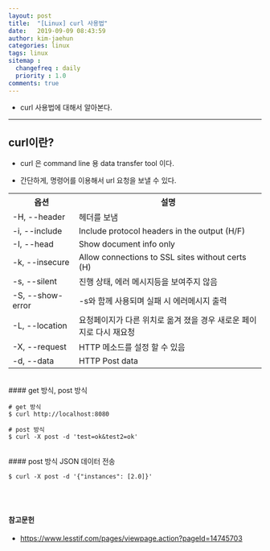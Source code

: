 ```yaml
---
layout: post
title:  "[Linux] curl 사용법"
date:   2019-09-09 08:43:59
author: kim-jaehun
categories: linux
tags: linux
sitemap :
  changefreq : daily
  priority : 1.0
comments: true
---
```


- curl 사용법에 대해서 알아본다.

---

## curl이란?

- curl 은 command line 용 data transfer tool 이다.

- 간단하게, 명령어를 이용해서 url 요청을 보낼 수 있다.


<table class="wikitable">
<tbody><tr>
<th>옵션</th>
<th>설명
</th></tr>
<tr>
<td>-H, --header</td>
<td>헤더를 보냄
</td></tr>
<tr>
<td>-i, --include</td>
<td>Include protocol headers in the output (H/F)
</td></tr>
<tr>
<td>-I, --head</td>
<td>Show document info only
</td></tr>
<tr>
<td>-k, --insecure</td>
<td>Allow connections to SSL sites without certs (H)
</td></tr>
<tr>
<td>-s, --silent</td>
<td>진행 상태, 에러 메시지등을 보여주지 않음
</td></tr>
<tr>
<td>-S, --show-error</td>
<td>-s와 함께 사용되며 실패 시 에러메시지 출력
</td></tr>
<tr>
<td>-L, --location</td>
<td>요청페이지가 다른 위치로 옮겨 졌을 경우 새로운 페이지로 다시 재요청
</td></tr>
<tr>
<td>-X, --request</td>
<td>HTTP 메소드를 설정 할 수 있음
</td>
<tr>
<td>-d, --data</td>
<td>HTTP Post data
</td>
</tr></tbody></table>

<br>
####  get 방식, post 방식

```
# get 방식
$ curl http://localhost:8080

# post 방식
$ curl -X post -d 'test=ok&test2=ok'
```

<br>
#### post 방식 JSON 데이터 전송

```
$ curl -X post -d '{"instances": [2.0]}'
```



<br><br>
#### 참고문헌
* https://www.lesstif.com/pages/viewpage.action?pageId=14745703
